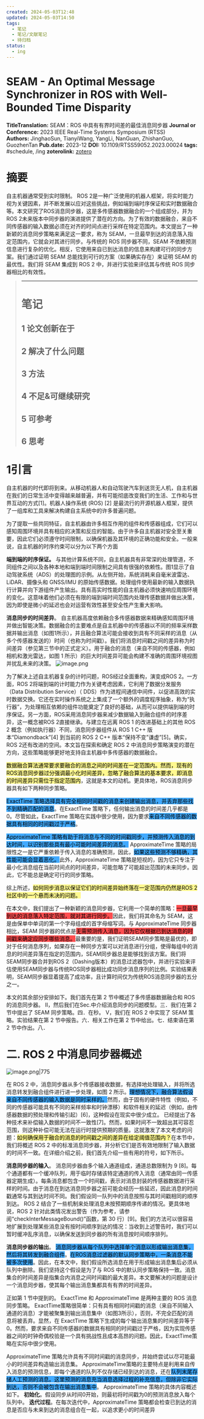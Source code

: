 ```yaml
---
created: 2024-05-03T12:48
updated: 2024-05-03T14:50
tags:
  - 笔记
  - 笔记/文献笔记
  - 待归档
status:
  - ing
---
```


# SEAM - An Optimal Message Synchronizer in ROS with Well-Bounded Time Disparity

**TitleTranslation:**  SEAM：ROS 中具有有界时间差的最佳消息同步器
**Journal or Conference:**   2023 IEEE Real-Time Systems Symposium (RTSS)  
**Authors:**  JinghaoSun, TianyiWang, YangLi, NanGuan, ZhishanGuo, GuozhenTan
**Pub.date:**  2023-12
**DOI:**  10.1109/RTSS59052.2023.00024
**tags:** #schedule, /ing
**zoterolink:**  [zotero](zotero://select/library/items/MIYTDDHY)

# 摘要

自主机器通常受到实时限制。 ROS 2是一种广泛使用的机器人框架，将实时能力视为关键因素，并不断发展以应对这些挑战，例如端到端时序保证和实时数据融合等。本文研究了ROS消息同步器，这是多传感器数据融合的一个组成部分，并为ROS 2未来版本中同步器的演进提供了潜在的方向。为了有效的数据融合，来自不同传感器的输入数据必须在对齐的时间点进行采样在特定范围内。本文提出了一种新颖的消息同步策略来满足这一要求，称为 SEAM，一旦最早到达的消息落入指定范围内，它就会对其进行同步。与传统的 ROS 同步器不同，SEAM 不依赖预测信息进行复杂的优化。相反，它使用来自已到达消息的信息来构建可行的同步方案。我们通过证明 SEAM 总能找到可行的方案（如果确实存在）来证明 SEAM 的最优性。我们将 SEAM 集成到 ROS 2 中，并进行实验来评估其与传统 ROS 同步器相比的有效性。



> 
> ***
> 
> # 笔记
> 
> ## 1 论文创新在于
> 
> ## 2 解决了什么问题
> 
> ## 3 方法
> 
> ## 4 不足&可继续研究
> 
> ## 5 可参考
> 
> ## 6 思考




# 1引言

自主机器的时代即将到来。从移动机器人和自动驾驶汽车到送货无人机，自主机器在我们的日常生活中变得越来越普遍，并有可能彻底改变我们的生活、工作和与世界互动的方式[1]。机器人操作系统 (ROS) [2] 是最流行的开源机器人框架，提供了一组库和工具来解决构建自主系统中的许多普遍问题。


为了提取一些共同特征，自主机器由许多相互作用的组件和传感器组成，它们可以感知周围环境并具有相应的决策和反应的智能。由于许多自主机器对安全至关重要，因此它们必须遵守时间限制，以确保机器及其环境的正确功能和安全。一般来说，自主机器的时序约束可以分为以下两个方面


**端到端的时序保证。**
与其他计算系统不同，自主机器具有非常深的处理管道，不同组件之间以及各种本地和端到端时间限制之间具有很强的依赖性。图1显示了自动驾驶系统（ADS）的处理图的示例。从左侧开始，系统消耗来自毫米波雷达、LiDAR、摄像头和 GNSS/IMU 的原始传感数据。处理组件使用最新的输入数据执行计算并向下游组件产生输出。具有高实时性能的自主机器必须快速响应周围环境的变化。这意味着他们必须在有限的端到端时间范围内处理传感数据并做出决策，因为即使是微小的延迟也会对运营有效性甚至安全性产生重大影响。


**消息同步的时间差异**。
自主机器高度依赖融合多传感器数据来精确感知周围环境并做出智能决策。数据融合的主要难点是自主机器中的传感器以不同的频率采样数据并输出消息（如图1所示），并且融合算法可能会接收到具有不同采样的消息（从多个传感器发送的）时间（也称为时间戳）。我们将消息时间戳之间的差异称为时间差异（参见第三节中的正式定义）。用于融合的消息（来自不同的传感器，例如相机和激光雷达，如图 1 所示）的巨大时间差异可能会构建不准确的周围环境视图并扰乱未来的决策。
![image.png](https://gcore.jsdelivr.net/gh/wsm6636/pic/202405031103614.png)


为了解决上述自主机器复杂的计时问题，ROS经过全面重构，演变成ROS 2。一方面，ROS 2将端到端的计时能力作为关键考虑因素，它利用了数据分发服务（Data Distribution Service）（ DDS）作为进程间通信中间件，以促进高效的实时数据交换。它还在实时操作系统之上集成了一个额外的调度程序抽象，称为“执行器”，为处理相互依赖的组件功能奠定了良好的基础，从而可以提供端到端的时序保证。另一方面，ROS采用消息同步器来减少数据输入到融合组件的时序差异，这一概念被ROS 2直接继承。与建立在远离 ROS 1 的改进基础上的其他 ROS 2 概念（例如执行器）不同，消息同步器组件从 ROS 1 C++ 版本“Diamondback”[4] 到当前的 ROS 2 C++ 版本“保持不变”谦虚”[5]。确实，ROS 2还有改进的空间。本文旨在探索和确定 ROS 2 中消息同步策略演变的潜在方向，这些策略能够更好地支持自主机器中多传感器的数据融合。

<span style="color:black;background:#fff88f !important;">数据融合算法通常要求要融合的消息之间的时间差在一定范围内。然而，现有的ROS消息同步器过分强调最小化时间差异，忽略了融合算法的基本要求，即消息的时间差异只需位于指定范围内</span>，这就是本文的动机。更具体地，ROS消息同步器具有如下两种同步策略。

<span style="color:black;background:#40a9ff !important;">ExactTime 策略选择具有完全相同时间戳的消息来创建输出消息，并丢弃那些找不到精确匹配的消息</span>。在ExactTime 策略下，任何输出消息的时间差几乎都是 0。尽管如此，ExactTime 策略在实践中很少使用，因为要求<span style="color:black;background:#40a9ff !important;">来自不同传感器的数据具有相同的时间戳过于严格</span>。

<span style="color:black;background:#40a9ff !important;">ApproximateTime 策略有助于将消息与不同的时间戳同步，并预测传入消息的到达时间，以识别那些具有最小可能时间差异的消息。</span> ApproximateTime 策略的局限性之一是它严重依赖于传入消息的准确预测，因此，<span style="color:black;background:#40a9ff !important;">如果这些预测不够精确，其性能可能会显着恶化。</span>此外，ApproximateTime 策略是短视的，因为它只专注于最小化消息组在当前时间点的时间差异，可能忽略了可能超出范围的未来同步。因此，它不能总是确定可行的同步策略。

综上所述，<span style="color:black;background:#fff88f !important;">如何同步消息以保证它们的时间差异始终落在一定范围内仍然是ROS 2社区中的一个悬而未决的问题。</span>

在本文中，我们提出了一种新颖的消息同步器，它利用一个简单的策略：<span style="color:black;background:#ff4d4f !important;">一旦最早到达的消息落入特定范围，就对其进行同步。</span>因此，我们将其命名为 SEAM，这是由保单中单词的第一个字母组成的首字母缩写词。与 ApproximateTime 同步器相比，SEAM 同步器的优点是<span style="color:black;background:#ff4d4f !important;">无需预测传入消息，因为它仅根据已到达消息的时间戳来确定应同步哪些消息。</span>最重要的是，我们证明SEAM同步策略是最优的，即对于任何消息序列，如果存在一种同步方案可以对消息进行分组，使得每组中的消息的时间差异落在指定的范围内，SEAM同步器总是能够找到该方案。我们将SEAM同步器合并到ROS 2（Dashing版本）的消息过滤器包中，并进行实验来评估使用SEAM同步器与传统ROS同步器相比成功同步消息序列的比例。实验结果表明，SEAM同步器显着提高了成功率，且计算时间仅为传统ROS消息同步器的五分之一。

本文的其余部分安排如下。我们首先在第 2 节中概述了多传感器数据融合和 ROS 的消息同步器。 II，然后我们在Sec.中介绍消息同步的问题模型。三．我们在第 2 节中提出了 SEAM 同步策略。四．在秒。 V，我们在 ROS 2 中实现了 SEAM 策略。实验结果在第 2 节中报告。六．相关工作在第 2 节中给出。七．结束语在第 2 节中作出。八．

# 二. ROS 2 中消息同步器概述



![image.png|775](https://gcore.jsdelivr.net/gh/wsm6636/pic/202405031337365.png)

在 ROS 2 中，消息同步器从多个传感器接收数据，有选择地处理输入，并将所选消息转发到融合组件进行进一步处理，如图 2 所示。<span style="color:black;background:#40a9ff !important;">理想情况下，融合算法假设来自不同传感器的输入数据是同时采样的。</span>然而，由于固有的硬件特性（例如，不同的传感器可能具有不同的采样频率和时钟漂移）和软件相关的延迟（例如，由传感器数据的预处理和传输引起）[6]，这种假设在现实中很少成立。 已经提出了各种技术来补偿输入数据的时间不一致性[7]。然而，如果时间不一致超出其可容忍范围，则这种补偿可能无法在运行时提供预期的质量。这就激发了本文考虑的问题：<span style="color:black;background:#fff88f !important;">如何确保用于融合的消息的时间戳之间的差异在给定阈值范围内？</span>在本节中，我们将概述 ROS 2 中的标准消息同步器，并分析它们是否有效地限制了输入数据的时间不一致。在详细介绍之前，我们首先介绍一些有用的符号，如下所示。

**消息同步器的输入**。
消息同步器由多个输入通道组成，通道总数限制为 9 [8]。每个通道都有一个缓冲队列，用于临时存储该特定通道的传入消息（通常由同一传感器定期生成）。每条消息都包含一个时间戳，表示对消息封装的传感器数据进行采样的时间。由于消息在到达消息同步器之前可能会经历一些延迟，因此消息的时间戳通常与其到达时间不同。我们假设同一队列中的消息按照与其时间戳相同的顺序到达。 ROS 2 结合了一些机制来处理消息未按预期顺序传递的情况。更具体地说，ROS 2 针对此类情况发出警告（作为参考，请参阅“checkInterMessageBound()”函数，第 30 行）[9]。我们的方法可以很容易地扩展到处理某些消息没有按时间顺序到达的情况：当收到上述警告时，我们可以暂时缓冲乱序消息，以确保发送到同步器的所有消息按时间顺序排列。

**消息同步器的输出**。
<span style="color:black;background:#40a9ff !important;">消息同步器从每个队列中选择单个消息以形成输出消息集，然后将其转发到融合组件</span>。<span style="color:black;background:#40a9ff !important;">在ROS消息过滤器的默认同步策略中，一条消息不能被多次使用</span>。因此，在本文中，我们假设所选消息在用于形成输出消息集后必须从队列中删除。我们坚持这个假设是为了与 ROS 中的默认同步策略保持一致。消息集合的时间差异是指集合内消息之间时间戳的最大差异。本文要解决的问题是设计一个消息同步器，使其每个输出消息集都具有有界的时间差异。

正如第 1 节中提到的。 ExactTime 和 ApproximateTime 是两种主要的 ROS 消息同步策略。
ExactTime策略很简单：只有具有相同时间戳的消息（来自不同输入通道的消息）才能被聚集到输出消息集中（如图3所示），否则，不完全匹配的消息将被丢弃。显然，在 ExactTime 策略下生成的每个输出消息集的时间差异等于 0。然而，要求来自不同传感器的数据具有相同的时间戳过于严格，因为实现传感器之间的时钟奇偶校验是一个具有挑战性且成本高昂的问题。因此，ExactTime策略在实际中很少使用。

ApproximateTime 策略允许具有不同时间戳的消息同步，并始终尝试以尽可能最小的时间差异构造输出消息集。
ApproximateTime策略的主要特点是利用来自传入消息的预测信息，即每个通道的队列不仅存储已经到达的消息，还在<span style="color:black;background:#40a9ff !important;">队列末尾存储人工预测的消息。这里预测的消息充当消息选择过程的补充信息，但除非它实际到达，否则不会被包含在输出消息集中</span>。 ApproximateTime 策略的具体内容概述如下。
**初始化**。假设同步从时间0开始，则最初将时间戳为0的预测消息放入每个队列中。
**迭代过程**。在每次迭代中，ApproximateTime 策略都会检查已到达的消息是否应与未来到达的消息组合在一起，以追求更小的时间差异
